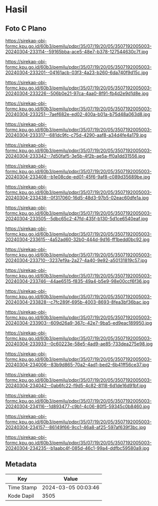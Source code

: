 # Hasil

## Foto C Plano

https://sirekap-obj-formc.kpu.go.id/60b3/pemilu/pdpr/35/07/19/20/05/3507192005003-20240304-233114--59165bba-ace5-48e7-b378-127544630c7f.jpg

https://sirekap-obj-formc.kpu.go.id/60b3/pemilu/pdpr/35/07/19/20/05/3507192005003-20240304-233201--04161acb-03f3-4a23-b260-6da740f9d15c.jpg

https://sirekap-obj-formc.kpu.go.id/60b3/pemilu/pdpr/35/07/19/20/05/3507192005003-20240304-233226--506b0e21-97ca-4aa0-8f91-fb4d2e9d1d8e.jpg

https://sirekap-obj-formc.kpu.go.id/60b3/pemilu/pdpr/35/07/19/20/05/3507192005003-20240304-233251--7aef682e-ed02-400a-b01a-b75d48a063d8.jpg

https://sirekap-obj-formc.kpu.go.id/60b3/pemilu/pdpr/35/07/19/20/05/3507192005003-20240304-233317--681dc9fc-c75d-4290-aaf8-a34d4fe4a179.jpg

https://sirekap-obj-formc.kpu.go.id/60b3/pemilu/pdpr/35/07/19/20/05/3507192005003-20240304-233342--7d50faf5-3e5b-4f2b-ae5a-ff0a1dd31556.jpg

https://sirekap-obj-formc.kpu.go.id/60b3/pemilu/pdpr/35/07/19/20/05/3507192005003-20240304-233408--b1e08cde-ed01-45f6-9af8-c089d35689be.jpg

https://sirekap-obj-formc.kpu.go.id/60b3/pemilu/pdpr/35/07/19/20/05/3507192005003-20240304-233438--0f317060-16d5-48d3-97b5-02eac60dfe1a.jpg

https://sirekap-obj-formc.kpu.go.id/60b3/pemilu/pdpr/35/07/19/20/05/3507192005003-20240304-233505--5dbc65c2-47fd-435f-b130-5d1ce6540eaf.jpg

https://sirekap-obj-formc.kpu.go.id/60b3/pemilu/pdpr/35/07/19/20/05/3507192005003-20240304-233615--4a52ad60-32b0-444d-9d16-ff1bedd0bc92.jpg

https://sirekap-obj-formc.kpu.go.id/60b3/pemilu/pdpr/35/07/19/20/05/3507192005003-20240304-233710--3237ef9a-2a27-4a40-9e92-a50131819c57.jpg

https://sirekap-obj-formc.kpu.go.id/60b3/pemilu/pdpr/35/07/19/20/05/3507192005003-20240304-233746--44ae6515-f835-49a4-b5e9-98e00ccf6f36.jpg

https://sirekap-obj-formc.kpu.go.id/60b3/pemilu/pdpr/35/07/19/20/05/3507192005003-20240304-233828--c7fc289f-695b-4003-8693-8fea3bf36bac.jpg

https://sirekap-obj-formc.kpu.go.id/60b3/pemilu/pdpr/35/07/19/20/05/3507192005003-20240304-233903--609d26a9-367c-42e7-9ba5-ed9eac189950.jpg

https://sirekap-obj-formc.kpu.go.id/60b3/pemilu/pdpr/35/07/19/20/05/3507192005003-20240304-233933--0c60223e-58e5-4ad9-ae85-733dea275e98.jpg

https://sirekap-obj-formc.kpu.go.id/60b3/pemilu/pdpr/35/07/19/20/05/3507192005003-20240304-234006--83b9d865-70a2-4ad1-bed2-6b41ff56ce37.jpg

https://sirekap-obj-formc.kpu.go.id/60b3/pemilu/pdpr/35/07/19/20/05/3507192005003-20240304-234042--0ab6fc22-f9d5-4c82-8118-6d1de16d91bf.jpg

https://sirekap-obj-formc.kpu.go.id/60b3/pemilu/pdpr/35/07/19/20/05/3507192005003-20240304-234116--1d893477-c9b1-4c06-80f5-59345c0b8460.jpg

https://sirekap-obj-formc.kpu.go.id/60b3/pemilu/pdpr/35/07/19/20/05/3507192005003-20240304-234157--86149f66-9cc1-46a8-af25-597af639f3bc.jpg

https://sirekap-obj-formc.kpu.go.id/60b3/pemilu/pdpr/35/07/19/20/05/3507192005003-20240304-234235--b1aabc4f-085d-46c1-99a4-ddfbc59580a9.jpg


## Metadata

| Key        | Value               |
| ---------- | ------------------- |
| Time Stamp | 2024-03-05 00:03:46 |
| Kode Dapil | 3505                |



